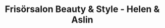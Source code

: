 ---
title: "Frisörsalon Beauty & Style - Helen & Aslin"
url: /murrhardt/frisoersalon-beauty-und-style-helen-und-aslin/
shop: Friseur
---